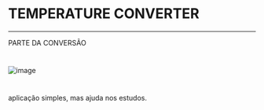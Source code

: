 #
<h1>TEMPERATURE CONVERTER</h1>
<hr>

PARTE DA CONVERSÃO
#
![image](https://user-images.githubusercontent.com/69704112/214177539-e559577c-80e0-488e-ba51-ab021b2a3ed6.png)


#
aplicação simples, mas ajuda nos estudos.
